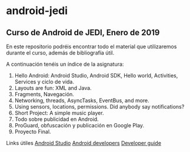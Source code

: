 # android-jedi

## Curso de Android de JEDI, Enero de 2019


En este repositorio podréis encontrar todo el material que utilizaremos durante el curso, además de bibliografía útil.

A continuación tenéis un índice de la asignatura:

1. Hello Android: Android Studio, Android SDK, Hello world, Activities, Services y ciclo de vida.
2. Layouts are fun: XML and Java.
3. Fragments, Navegación.
4. Networking, threads, AsyncTasks, EventBus, and more.
5. Using sensors, locations, permissions. Did anybody say notifications?
6. Short Project: A simple music player.
7. Todo sobre publicidad en Android.
8. ProGuard, obfuscación y publicación en Google Play.
9. Proyecto Final.



Links útiles
[Android Studio](https://developer.android.com/studio/)
[Android developers](https://developer.android.com/)
[Developer guide](https://developer.android.com/guide/)
